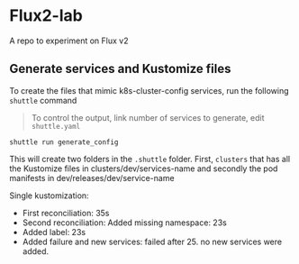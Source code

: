 # Flux2-lab

A repo to experiment on Flux v2

## Generate services and Kustomize files

To create the files that mimic k8s-cluster-config services, run the following `shuttle` command

> To control the output, link number of services to generate, edit `shuttle.yaml`

```
shuttle run generate_config
```

This will create two folders in the `.shuttle` folder. First, `clusters` that has all the Kustomize files in clusters/dev/services-name and secondly the pod manifests in dev/releases/dev/service-name

Single kustomization:

- First reconciliation: 35s
- Second reconciliation: Added missing namespace: 23s
- Added label: 23s
- Added failure and new services: failed after 25. no new services were added.
